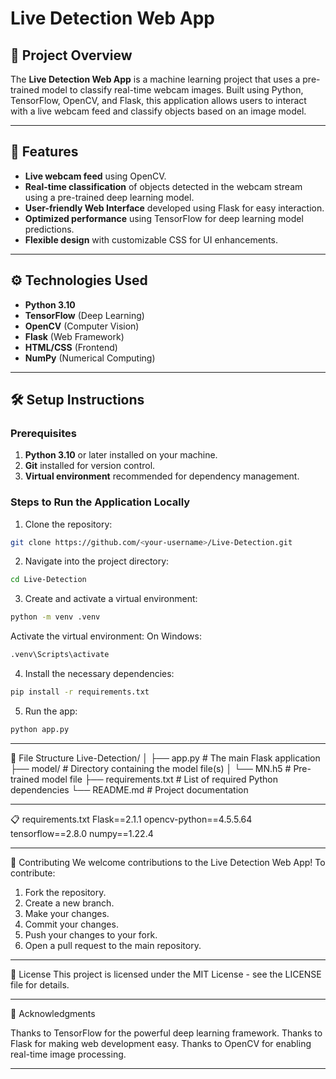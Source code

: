# Live Detection Web App

## 📖 Project Overview

The **Live Detection Web App** is a machine learning project that uses a pre-trained model to classify real-time webcam images. Built using Python, TensorFlow, OpenCV, and Flask, this application allows users to interact with a live webcam feed and classify objects based on an image model.

---

## 🚀 Features

- **Live webcam feed** using OpenCV.
- **Real-time classification** of objects detected in the webcam stream using a pre-trained deep learning model.
- **User-friendly Web Interface** developed using Flask for easy interaction.
- **Optimized performance** using TensorFlow for deep learning model predictions.
- **Flexible design** with customizable CSS for UI enhancements.

---

## ⚙️ Technologies Used

- **Python 3.10**
- **TensorFlow** (Deep Learning)
- **OpenCV** (Computer Vision)
- **Flask** (Web Framework)
- **HTML/CSS** (Frontend)
- **NumPy** (Numerical Computing)

---

## 🛠️ Setup Instructions

### Prerequisites

1. **Python 3.10** or later installed on your machine.
2. **Git** installed for version control.
3. **Virtual environment** recommended for dependency management.

### Steps to Run the Application Locally

1. Clone the repository:

```bash
git clone https://github.com/<your-username>/Live-Detection.git
```
2. Navigate into the project directory:
   
```bash
cd Live-Detection
```

3. Create and activate a virtual environment:
   
```bash
python -m venv .venv
```   
Activate the virtual environment:
   On Windows:
  ```bash
.venv\Scripts\activate
```
4. Install the necessary dependencies:
```bash
pip install -r requirements.txt
```
5. Run the app:
```bash
python app.py
```
---

📑 File Structure
Live-Detection/
│
├── app.py                   # The main Flask application
├── model/                   # Directory containing the model file(s)
│   └── MN.h5                # Pre-trained model file
├── requirements.txt         # List of required Python dependencies
└── README.md                # Project documentation

---

📋 requirements.txt
Flask==2.1.1
opencv-python==4.5.5.64
tensorflow==2.8.0
numpy==1.22.4

---

🤝 Contributing
We welcome contributions to the Live Detection Web App! To contribute:

1. Fork the repository.
2. Create a new branch.
3. Make your changes.
4. Commit your changes.
5. Push your changes to your fork.
6. Open a pull request to the main repository.

---

📜 License
This project is licensed under the MIT License - see the LICENSE file for details.

---

📝 Acknowledgments

Thanks to TensorFlow for the powerful deep learning framework.
Thanks to Flask for making web development easy.
Thanks to OpenCV for enabling real-time image processing.

---
